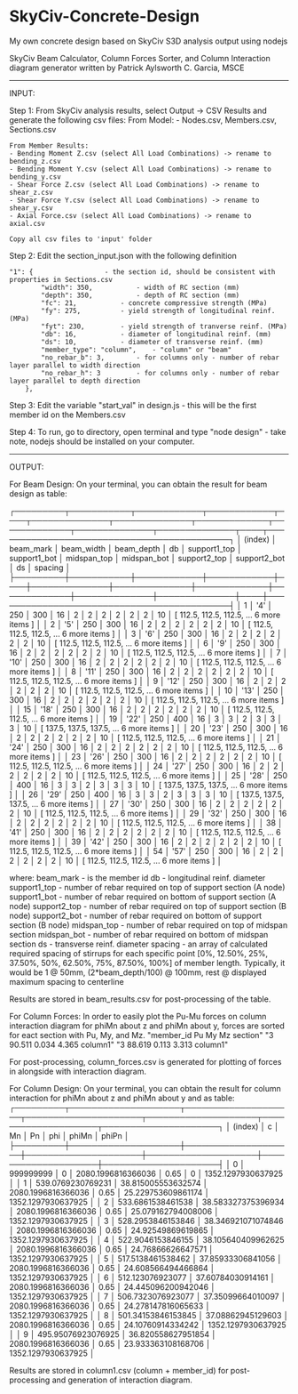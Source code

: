 # SkyCiv-Concrete-Design
My own concrete design based on SkyCiv S3D analysis output using nodejs

SkyCiv Beam Calculator, Column Forces Sorter, and Column Interaction diagram generator
written by Patrick Aylsworth C. Garcia, MSCE



*****************************************************************************************************************************************
INPUT:

Step 1: From SkyCiv analysis results, select Output -> CSV Results and generate the following csv files:
	From Model: 
	- Nodes.csv, Members.csv, Sections.csv

	From Member Results:
	- Bending Moment Z.csv (select All Load Combinations) -> rename to bending_z.csv
	- Bending Moment Y.csv (select All Load Combinations) -> rename to bending_y.csv
	- Shear Force Z.csv (select All Load Combinations) -> rename to shear_z.csv
	- Shear Force Y.csv (select All Load Combinations) -> rename to shear_y.csv
	- Axial Force.csv (select All Load Combinations) -> rename to axial.csv

	Copy all csv files to 'input' folder

Step 2: Edit the section_input.json with the following definition

 	"1": {					- the section id, should be consistent with properties in Sections.csv
        	"width": 350,			- width of RC section (mm)
        	"depth": 350,			- depth of RC section (mm)
        	"fc": 21,			- concrete compressive strength (MPa)
        	"fy": 275,			- yield strength of longitudinal reinf. (MPa)
        	"fyt": 230,			- yield strength of tranverse reinf. (MPa)
        	"db": 16,			- diameter of longitudinal reinf. (mm)
        	"ds": 10,			- diameter of transverse reinf. (mm)
        	"member_type": "column",	- "column" or "beam"
        	"no_rebar_b": 3,		- for columns only - number of rebar layer parallel to width direction
        	"no_rebar_h": 3			- for columns only - number of rebar layer parallel to depth direction
    	},

Step 3: Edit the variable "start_val" in design.js - this will be the first member id on the Members.csv

Step 4: To run, go to directory, open terminal and type "node design" - take note, nodejs should be installed on your computer.



*****************************************************************************************************************************************
OUTPUT:

For Beam Design:
On your terminal, you can obtain the result for beam design as table:

┌─────────┬───────────┬────────────┬────────────┬────┬──────────────┬──────────────┬─────────────┬─────────────┬──────────────┬──────────────┬────┬───────────────────────────────────────────┐
│ (index) │ beam_mark │ beam_width │ beam_depth │ db │ support1_top │ support1_bot │ midspan_top │ midspan_bot │ support2_top │ support2_bot │ ds │                  spacing                  │
├─────────┼───────────┼────────────┼────────────┼────┼──────────────┼──────────────┼─────────────┼─────────────┼──────────────┼──────────────┼────┼───────────────────────────────────────────┤
│    1    │    '4'    │    250     │    300     │ 16 │      2       │      2       │      2      │      2      │      2       │      2       │ 10 │ [ 112.5, 112.5, 112.5, ... 6 more items ] │
│    2    │    '5'    │    250     │    300     │ 16 │      2       │      2       │      2      │      2      │      2       │      2       │ 10 │ [ 112.5, 112.5, 112.5, ... 6 more items ] │
│    3    │    '6'    │    250     │    300     │ 16 │      2       │      2       │      2      │      2      │      2       │      2       │ 10 │ [ 112.5, 112.5, 112.5, ... 6 more items ] │
│    6    │    '9'    │    250     │    300     │ 16 │      2       │      2       │      2      │      2      │      2       │      2       │ 10 │ [ 112.5, 112.5, 112.5, ... 6 more items ] │
│    7    │   '10'    │    250     │    300     │ 16 │      2       │      2       │      2      │      2      │      2       │      2       │ 10 │ [ 112.5, 112.5, 112.5, ... 6 more items ] │
│    8    │   '11'    │    250     │    300     │ 16 │      2       │      2       │      2      │      2      │      2       │      2       │ 10 │ [ 112.5, 112.5, 112.5, ... 6 more items ] │
│    9    │   '12'    │    250     │    300     │ 16 │      2       │      2       │      2      │      2      │      2       │      2       │ 10 │ [ 112.5, 112.5, 112.5, ... 6 more items ] │
│   10    │   '13'    │    250     │    300     │ 16 │      2       │      2       │      2      │      2      │      2       │      2       │ 10 │ [ 112.5, 112.5, 112.5, ... 6 more items ] │
│   15    │   '18'    │    250     │    300     │ 16 │      2       │      2       │      2      │      2      │      2       │      2       │ 10 │ [ 112.5, 112.5, 112.5, ... 6 more items ] │
│   19    │   '22'    │    250     │    400     │ 16 │      3       │      3       │      2      │      3      │      3       │      3       │ 10 │ [ 137.5, 137.5, 137.5, ... 6 more items ] │
│   20    │   '23'    │    250     │    300     │ 16 │      2       │      2       │      2      │      2      │      2       │      2       │ 10 │ [ 112.5, 112.5, 112.5, ... 6 more items ] │
│   21    │   '24'    │    250     │    300     │ 16 │      2       │      2       │      2      │      2      │      2       │      2       │ 10 │ [ 112.5, 112.5, 112.5, ... 6 more items ] │
│   23    │   '26'    │    250     │    300     │ 16 │      2       │      2       │      2      │      2      │      2       │      2       │ 10 │ [ 112.5, 112.5, 112.5, ... 6 more items ] │
│   24    │   '27'    │    250     │    300     │ 16 │      2       │      2       │      2      │      2      │      2       │      2       │ 10 │ [ 112.5, 112.5, 112.5, ... 6 more items ] │
│   25    │   '28'    │    250     │    400     │ 16 │      3       │      3       │      2      │      3      │      3       │      3       │ 10 │ [ 137.5, 137.5, 137.5, ... 6 more items ] │
│   26    │   '29'    │    250     │    400     │ 16 │      3       │      3       │      2      │      3      │      3       │      3       │ 10 │ [ 137.5, 137.5, 137.5, ... 6 more items ] │
│   27    │   '30'    │    250     │    300     │ 16 │      2       │      2       │      2      │      2      │      2       │      2       │ 10 │ [ 112.5, 112.5, 112.5, ... 6 more items ] │
│   29    │   '32'    │    250     │    300     │ 16 │      2       │      2       │      2      │      2      │      2       │      2       │ 10 │ [ 112.5, 112.5, 112.5, ... 6 more items ] │
│   38    │   '41'    │    250     │    300     │ 16 │      2       │      2       │      2      │      2      │      2       │      2       │ 10 │ [ 112.5, 112.5, 112.5, ... 6 more items ] │
│   39    │   '42'    │    250     │    300     │ 16 │      2       │      2       │      2      │      2      │      2       │      2       │ 10 │ [ 112.5, 112.5, 112.5, ... 6 more items ] │
│   54    │   '57'    │    250     │    300     │ 16 │      2       │      2       │      2      │      2      │      2       │      2       │ 10 │ [ 112.5, 112.5, 112.5, ... 6 more items ] │

where: 	beam_mark - is the member id
	db - longitudinal reinf. diameter
	support1_top - number of rebar required on top of support section (A node)
	support1_bot - number of rebar required on bottom of support section (A node)
	support2_top - number of rebar required on top of support section (B node)
	support2_bot - number of rebar required on bottom of support section (B node)
	midspan_top - number of rebar required on top of midspan section
	midspan_bot - number of rebar required on bottom of midspan section
	ds - transverse reinf. diameter
	spacing - an array of calculated required spacing of stirrups for each specific point [0%, 12.50%, 25%, 37.50%, 50%, 62.50%, 75%, 87.50%, 100%] of member length. Typically, it would be 1 @ 50mm, (2*beam_depth/100) @ 100mm, rest @ displayed maximum spacing to centerline

Results are stored in beam_results.csv for post-processing of the table.



For Column Forces:
In order to easily plot the Pu-Mu forces on column interaction diagram for phiMn about z and phiMn about y, forces are sorted for eact section with Pu, My, and Mz.
"member_id	Pu	My	Mz	section"
"3	90.511	0.034	4.365	column1"
"3	88.619	0.113	3.313	column1"

For post-processing, column_forces.csv is generated for plotting of forces in alongside with interaction diagram.



For Column Design:
On your terminal, you can obtain the result for column interaction for phiMn about z and phiMn about y and as table:
┌─────────┬────────────────────┬────────────────────┬─────────────────────┬────────────────────┬────────────────────┬─────────────────────┐
│ (index) │         c          │         Mn         │         Pn          │        phi         │       phiMn        │        phiPn        │
├─────────┼────────────────────┼────────────────────┼─────────────────────┼────────────────────┼────────────────────┼─────────────────────┤
│    0    │     999999999      │         0          │ 2080.1996816366036  │        0.65        │         0          │ 1352.1297930637925  │
│    1    │ 539.0769230769231  │ 38.815005553632574 │ 2080.1996816366036  │        0.65        │ 25.229753609861174 │ 1352.1297930637925  │
│    2    │ 533.6861538461538  │ 38.583327375396934 │ 2080.1996816366036  │        0.65        │ 25.079162794008006 │ 1352.1297930637925  │
│    3    │ 528.2953846153846  │ 38.346921071074846 │ 2080.1996816366036  │        0.65        │ 24.92549869619865  │ 1352.1297930637925  │
│    4    │ 522.9046153846155  │ 38.105640409962625 │ 2080.1996816366036  │        0.65        │ 24.76866626647571  │ 1352.1297930637925  │
│    5    │ 517.5138461538462  │ 37.85933306841056  │ 2080.1996816366036  │        0.65        │ 24.608566494466864 │ 1352.1297930637925  │
│    6    │  512.123076923077  │ 37.60784030914161  │ 2080.1996816366036  │        0.65        │ 24.445096200942046 │ 1352.1297930637925  │
│    7    │ 506.7323076923077  │ 37.35099664010097  │ 2080.1996816366036  │        0.65        │ 24.278147816065633 │ 1352.1297930637925  │
│    8    │ 501.34153846153845 │ 37.08862945129603  │ 2080.1996816366036  │        0.65        │ 24.10760914334242  │ 1352.1297930637925  │
│    9    │ 495.95076923076925 │ 36.820558627951854 │ 2080.1996816366036  │        0.65        │ 23.933363108168706 │ 1352.1297930637925  │

Results are stored in column1.csv (column + member_id) for post-processing and generation of interaction diagram.
